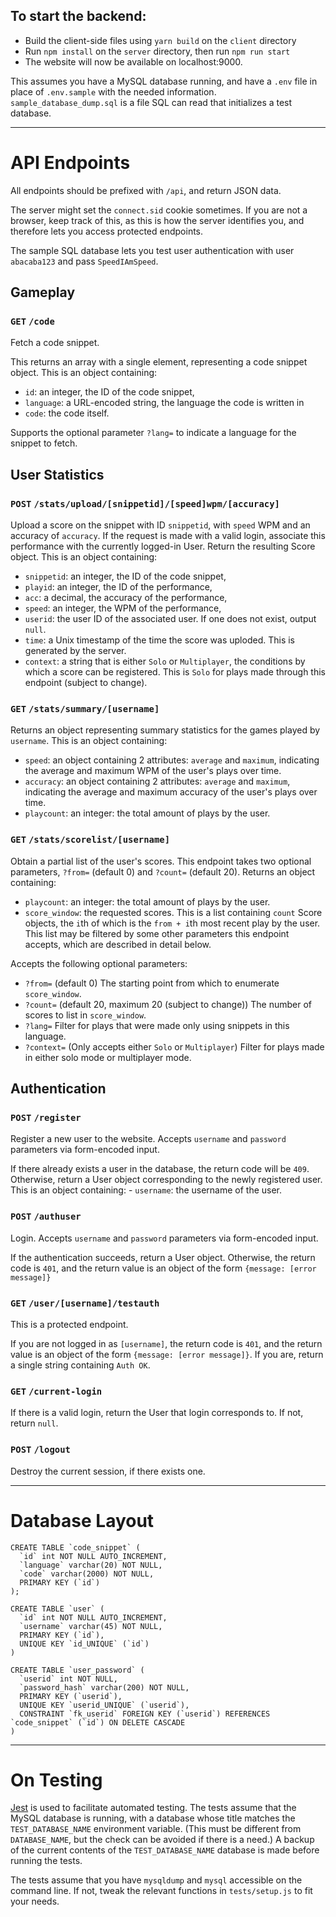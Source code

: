 ## To start the backend:
- Build the client-side files using `yarn build` on the `client` directory
- Run `npm install` on the `server` directory, then run `npm run start`
- The website will now be available on localhost:9000.

This assumes you have a MySQL database running, and have a `.env` file in place of `.env.sample` with the
needed information. `sample_database_dump.sql` is a file SQL can read that initializes a test database.

---

# API Endpoints

All endpoints should be prefixed with `/api`, and return JSON data.

The server might set the `connect.sid` cookie sometimes. If you are not a browser, keep track of this,
as this is how the server identifies you, and therefore lets you access protected endpoints.

The sample SQL database lets you test user authentication with user `abacaba123` and pass `SpeedIAmSpeed`.

## Gameplay

### `GET` `/code`

Fetch a code snippet. 

This returns an array with a single element, representing a code snippet object. This is an object containing:

- `id`: an integer, the ID of the code snippet,
- `language`: a URL-encoded string, the language the code is written in
- `code`: the code itself.

Supports the optional parameter `?lang=` to indicate a language for the snippet to fetch.

## User Statistics

### `POST` `/stats/upload/[snippetid]/[speed]wpm/[accuracy]`

Upload a score on the snippet with ID `snippetid`, with `speed` WPM and an accuracy of `accuracy`.
If the request is made with a valid login, associate this performance with the currently logged-in User.
Return the resulting Score object. This is an object containing:

- `snippetid`: an integer, the ID of the code snippet,
- `playid`: an integer, the ID of the performance,
- `acc`: a decimal, the accuracy of the performance,
- `speed`: an integer, the WPM of the performance,
- `userid`: the user ID of the associated user. If one does not exist, output `null`.
- `time`: a Unix timestamp of the time the score was uploded. This is generated by the server.
- `context`: a string that is either `Solo` or `Multiplayer`, the
  conditions by which a score can be registered. This is `Solo` for
  plays made through this endpoint (subject to change).

### `GET` `/stats/summary/[username]`

Returns an object representing summary statistics for the games played by `username`.
This is an object containing:

- `speed`: an object containing 2 attributes: `average` and `maximum`, indicating the average and maximum 
    WPM of the user's plays over time.
- `accuracy`: an object containing 2 attributes: `average` and `maximum`, indicating the average
    and maximum accuracy of the user's plays over time.
- `playcount`: an integer: the total amount of plays by the user.

### `GET` `/stats/scorelist/[username]`

Obtain a partial list of the user's scores. This endpoint takes two optional parameters, `?from=` (default 0) and
`?count=` (default 20). Returns an object containing:

- `playcount`: an integer: the total amount of plays by the user.
- `score_window`: the requested scores. This is a list containing `count` Score objects, the `i`th of which
    is the `from + i`th most recent play by the user. This list may be filtered by some other
    parameters this endpoint accepts, which are described in detail below.

Accepts the following optional parameters:
- `?from=` (default 0) The starting point from which to enumerate `score_window`.
- `?count=` (default 20, maximum 20 (subject to change)) The number of scores to list in `score_window`.
- `?lang=` Filter for plays that were made only using snippets in this language.
- `?context=` (Only accepts either `Solo` or `Multiplayer`) Filter for plays made in either solo mode or multiplayer mode.


## Authentication

### `POST` `/register`

Register a new user to the website. Accepts `username` and `password` parameters via form-encoded input.

If there already exists a user in the database, the return code will be `409`. Otherwise, return
a User object corresponding to the newly registered user. This is an object containing:
    - `username`: the username of the user.

### `POST` `/authuser`

Login. Accepts `username` and `password` parameters via form-encoded input.

If the authentication succeeds, return a User object.
Otherwise, the return code is `401`, and the return value is an object of the
form `{message: [error message]}`

### `GET` `/user/[username]/testauth`

This is a protected endpoint.

If you are not logged in as `[username]`, the return code is `401`,  and the return value is an object of the
form `{message: [error message]}`. If you are, return a single string containing `Auth OK`.

### `GET` `/current-login`

If there is a valid login, return the User that login corresponds to. If not, return `null`.

### `POST` `/logout`

Destroy the current session, if there exists one.

---

# Database Layout

```
CREATE TABLE `code_snippet` (
  `id` int NOT NULL AUTO_INCREMENT,
  `language` varchar(20) NOT NULL,
  `code` varchar(2000) NOT NULL,
  PRIMARY KEY (`id`)
);

CREATE TABLE `user` (
  `id` int NOT NULL AUTO_INCREMENT,
  `username` varchar(45) NOT NULL,
  PRIMARY KEY (`id`),
  UNIQUE KEY `id_UNIQUE` (`id`)
)

CREATE TABLE `user_password` (
  `userid` int NOT NULL,
  `password_hash` varchar(200) NOT NULL,
  PRIMARY KEY (`userid`),
  UNIQUE KEY `userid_UNIQUE` (`userid`),
  CONSTRAINT `fk_userid` FOREIGN KEY (`userid`) REFERENCES `code_snippet` (`id`) ON DELETE CASCADE
)
```

---

# On Testing

[Jest](https://jestjs.io/) is used to facilitate automated testing. The tests assume that
the MySQL database is running, with a database whose title matches the `TEST_DATABASE_NAME` environment variable.
(This must be different from `DATABASE_NAME`, but the check can be avoided if there is a need.)
A backup of the current contents of the `TEST_DATABASE_NAME` database is made before running the tests.

The tests assume that you have `mysqldump` and `mysql` accessible on the command line. If not,
tweak the relevant functions in `tests/setup.js` to fit your needs.
